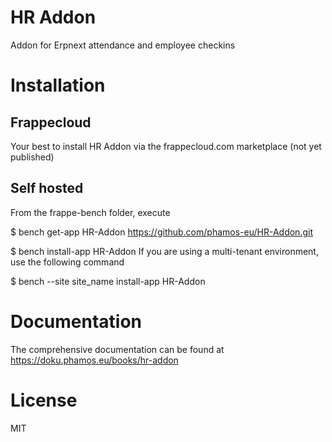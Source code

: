 # HR Addon

Addon for Erpnext attendance and employee checkins

# Installation
## Frappecloud
Your best to install HR Addon via the frappecloud.com marketplace (not yet published)

## Self hosted
From the frappe-bench folder, execute

$ bench get-app HR-Addon https://github.com/phamos-eu/HR-Addon.git

$ bench install-app HR-Addon If you are using a multi-tenant environment, use the following command

$ bench --site site_name install-app HR-Addon

# Documentation
The comprehensive documentation can be found at https://doku.phamos.eu/books/hr-addon

# License

MIT
